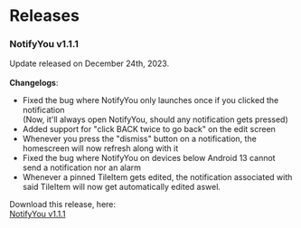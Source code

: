 # Releases

### NotifyYou v1.1.1 
Update released on December 24th, 2023.
\
\
**Changelogs**:
- Fixed the bug where NotifyYou only launches once if you clicked the notification\
  (Now, it'll always open NotifyYou, should any notification gets pressed)
- Added support for "click BACK twice to go back" on the edit screen
- Whenever you press the "dismiss" button on a notification, the homescreen will now refresh along with it
- Fixed the bug where NotifyYou on devices below Android 13 cannot send a notification nor an alarm
- Whenever a pinned TileItem gets edited, the notification associated with said TileItem will now get automatically edited aswel.

Download this release, here:\
[NotifyYou v1.1.1](https://github.com/Vinncz/notify-you/tree/main/app/release)
